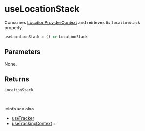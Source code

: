 # useLocationStack

Consumes [LocationProviderContext](/tracking/react/api-reference/providers/LocationProviderContext.md) and retrieves its `locationStack` property.

```ts
useLocationStack = () => LocationStack
```

## Parameters
None.

## Returns
`LocationStack`

<br />

:::info see also
- [useTracker](/tracking/react/api-reference/hooks/consumers/useTracker.md)
- [useTrackingContext](/tracking/react/api-reference/hooks/consumers/useTrackingContext.md)
:::
